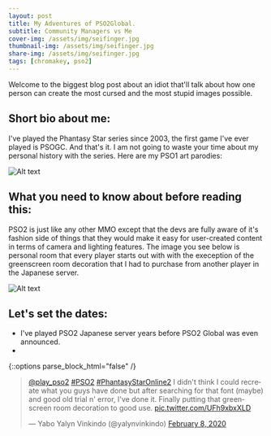 ```yaml
---
layout: post
title: My Adventures of PSO2Global.
subtitle: Community Managers vs Me
cover-img: /assets/img/seifinger.jpg
thumbnail-img: /assets/img/seifinger.jpg
share-img: /assets/img/seifinger.jpg
tags: [chromakey, pso2]
---
```


Welcome to the biggest blog post about an idiot that'll talk about how one person can create the most cursed and the most stupid images possible.

## Short bio about me: 
I've played the Phantasy Star series since 2003, the first game I've ever played is PSOGC. And that's it. I am not going to waste your time about my personal history with the series. Here are my PSO1 art parodies: 

![Alt text](https://i.imgur.com/I5WQ3v3.jpg)

## What you need to know about before reading this:
PSO2 is just like any other MMO except that the devs are fully aware of it's fashion side of things that they would make it easy for user-created content in terms of camera and lighting features. The image you see below is personal room that every player starts out with with the exeception of the greenscreen room decoration that I had to purchase from another player in the Japanese server.

![Alt text](https://i.imgur.com/7IO1lqO.jpg)

## Let's set the dates:
- I've played PSO2 Japanese server years before PSO2 Global was even announced.
- 


{::options parse_block_html="false" /}

<div class="center">

<blockquote class="twitter-tweet"><p lang="en" dir="ltr"><a href="https://twitter.com/play_pso2?ref_src=twsrc%5Etfw">@play_pso2</a> <a href="https://twitter.com/hashtag/PSO2?src=hash&amp;ref_src=twsrc%5Etfw">#PSO2</a> <a href="https://twitter.com/hashtag/PhantasyStarOnline2?src=hash&amp;ref_src=twsrc%5Etfw">#PhantasyStarOnline2</a> I didn&#39;t think I could recreate what you guys have done but after searching for that font (maybe) and good old trial n&#39; error, I&#39;ve done it. Finally putting that greenscreen room decoration to good use. <a href="https://t.co/UFh9xbxXLD">pic.twitter.com/UFh9xbxXLD</a></p>&mdash; Yabo Yalyn Vinkindo (@yalynvinkindo) <a href="https://twitter.com/yalynvinkindo/status/1226085933671424000?ref_src=twsrc%5Etfw">February 8, 2020</a></blockquote> <script async src="https://platform.twitter.com/widgets.js" charset="utf-8"></script>
  
</div>
